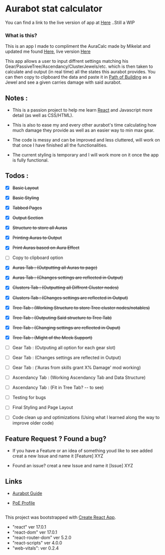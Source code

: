 # Aurabot stat calculator

You can find a link to the live version of app at [Here](https://hepnuk.github.io/aurastatcalc/) ..Still a WIP

### What is this?

This is an app I made to compliment the AuraCalc made by Mikelat and updated me found [Here](https://github.com/HepNuk/AuraCalc), live version [Here](https://hepnuk.github.io/AuraCalc/)

This app allows a user to input diffrent settings matching his Gear/PassiveTree/Ascendancy/ClusterJewels/etc. which is then taken to calculate and output (in real time) all the states this aurabot provides. You can then copy to clipboard the data and paste it in [Path of Building](https://pathofbuilding.community/) as a Jewel and see a given carries damage with said aurabot. 

## Notes :

- This is a passion project to help me learn [React](https://reactjs.org/) and Javascript more detail (as well as CSS/HTML). 

- This is also to ease my and every other aurabot's time calculating how much damage they provide as well as an easier way to min max gear.

- The code is messy and can be improved and less cluttered, will work on that once I have finished all the functionalities.

- The current styling is temporary and I will work more on it once the app is fully functional. 

## Todos :
- [x] ~~Basic Layout~~
- [x] ~~Basic Styling~~
- [x] ~~Tabbed Pages~~
- [x] ~~Output Section~~
- [x] ~~Structure to store all Auras~~
- [x] ~~Printing Auras to Output~~
- [x] ~~Print Auras based on Aura Effect~~
- [ ] Copy to clipboard option
- [x] ~~Auras Tab : (Outputting all Auras to page)~~
- [x] ~~Auras Tab : (Changes settings are reflected in Output)~~
- [x] ~~Clusters Tab : (Outputting all Diffrent Cluster nodes)~~
- [x] ~~Clusters Tab : (Changes settings are reflected in Output)~~
- [x] ~~Tree Tab : (Working Structure to store Tree cluster nodes/notables)~~
- [x] ~~Tree Tab : (Outputing Said structure to Tree Tab)~~
- [x] ~~Tree Tab : (Changing settings are reflected in Ouput)~~
- [x] ~~Tree Tab : (Might of the Meek Support)~~
- [ ] Gear Tab : (Outputing all option for each gear slot)
- [ ] Gear Tab : (Changes settings are reflected in Output)
- [ ] Gear Tab : ('Auras from skills grant X% Damage' mod working)
- [ ] Ascendancy Tab : (Working Ascendancy Tab and Data Structure)
- [ ] Ascendancy Tab : (Fit in Tree Tab? -- to see)
- [ ] Testing for bugs
- [ ] Final Styling and Page Layout
- [ ] Code clean up and optimizations (Using what I learned along the way to improve older code)


## Feature Request ? Found a bug?

- If you have a Feature or an idea of something youd like to see added creat a new Issue and name it [Feature] XYZ

- Found an issue? creat a new Issue and name it [Issue] XYZ

## Links

- [Aurabot Guide](https://www.pathofexile.com/forum/view-thread/2819938)

- [PoE Profile](https://www.pathofexile.com/account/view-profile/_Nuk)

##
This project was bootstrapped with [Create React App](https://github.com/facebook/create-react-app).
- "react" ver 17.0.1
- "react-dom" ver 17.0.1
- "react-router-dom" ver 5.2.0
- "react-scripts" ver 4.0.0
- "web-vitals": ver 0.2.4